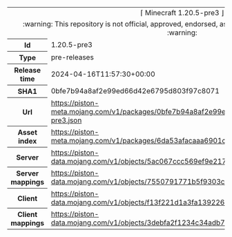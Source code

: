 <html><table>
<tr><td colspan="2" align="center"><img width="0" height="0"><br/>⌈ Minecraft 1.20.5-pre3 ⌋<br/><img width="0" height="0"></td></tr>
<tr><td colspan="2" align="center"><img width="0" height="0"><br/>
:warning: This repository is not official, approved, endorsed, associated or connected with Mojang :warning:
<br/><img width="0" height="0"></td></tr>
<tr><th>Id</th><td>1.20.5-pre3</td></tr>
<tr><th>Type</th><td>pre-releases</td></tr>
<tr><th>Release time</th><td>2024-04-16T11:57:30+00:00</td></tr>
<tr><th>SHA1</th><td>0bfe7b94a8af2e99ed66d42e6795d803f97c8071</td></tr>
<tr><th>Url</th><td><a href="https://piston-meta.mojang.com/v1/packages/0bfe7b94a8af2e99ed66d42e6795d803f97c8071/1.20.5-pre3.json">https://piston-meta.mojang.com/v1/packages/0bfe7b94a8af2e99ed66d42e6795d803f97c8071/1.20.5-pre3.json</a></td></tr>
<tr><th>Asset index</th><td><a href="https://piston-meta.mojang.com/v1/packages/6da53afacaaa6901c231366c02ed4820846a0f9c/16.json">https://piston-meta.mojang.com/v1/packages/6da53afacaaa6901c231366c02ed4820846a0f9c/16.json</a></td></tr>
<tr><th>Server</th><td><a href="https://piston-data.mojang.com/v1/objects/5ac067ccc569ef9e2177cf4331c8e82d3e072692/server.jar">https://piston-data.mojang.com/v1/objects/5ac067ccc569ef9e2177cf4331c8e82d3e072692/server.jar</a></td></tr>
<tr><th>Server mappings</th><td><a href="https://piston-data.mojang.com/v1/objects/7550791771b5f9303ca173524499ad465c2313f6/server.txt">https://piston-data.mojang.com/v1/objects/7550791771b5f9303ca173524499ad465c2313f6/server.txt</a></td></tr>
<tr><th>Client</th><td><a href="https://piston-data.mojang.com/v1/objects/f13f221d1a3fa1392265f9d7354c16733166e432/client.jar">https://piston-data.mojang.com/v1/objects/f13f221d1a3fa1392265f9d7354c16733166e432/client.jar</a></td></tr>
<tr><th>Client mappings</th><td><a href="https://piston-data.mojang.com/v1/objects/3debfa2f1234c34adb7f139565a6ae942f6fa023/client.txt">https://piston-data.mojang.com/v1/objects/3debfa2f1234c34adb7f139565a6ae942f6fa023/client.txt</a></td></tr>
</table></html>